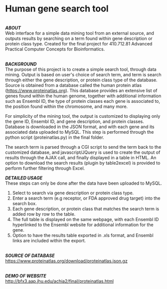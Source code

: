 <h1>Human gene search tool</h1>

<br><b>*ABOUT*</b></br>
Web interface for a simple data mining tool from an external source, and outputs results by searching on a term found within gene description or protein class type. Created for the final project for 410.712.81 Advanced Practical Computer Concepts for Bioinformatics.

<br><b>*BACKGROUND*</b></br>
The purpose of this project is to create a simple search tool, through data mining. Output is based on user's choice of search term, and term is search through either the gene description, or protein class type of the database. Source is obtained from a database called the human protein atlas (https://www.proteinatlas.org). This database provides an extensive list of genes found within the human genome, together with additional information such as Ensembl ID, the type of protein classes each gene is associated to, the position found within the chromosome, and many more. 

For simplicity of the mining tool, the output is customized to displaying only the gene ID, Ensembl ID, and gene description, and protein classes. Database is downloaded in the JSON format, and with each gene and its associated data uploaded to MySQL. This step is performed through the python script (proteinatlas.py) in the final folder. 

The search term is parsed through a CGI script to send the term back to the customized database, and javascript/JQuery is used to create the output of results through the AJAX call, and finally displayed in a table in HTML. An option to download the search results (plugin by table2excel) is provided to perform further filtering through Excel. 

<b>*DETAILED USAGE*</b>
<br>These steps can only be done after the data have been uploaded to MySQL.</br>
1. Select to search via gene description or protein class type.
2. Enter a search term (e.g receptor, or FDA approved drug target) into the search box. 
3. Each gene description, or protein class that matches the search term is added row by row to the table. 
4. The full table is displayed on the same webpage, with each Ensembl ID hyperlinked to the Ensembl website for additional information for the gene. 
5. Option to have the results table exported in .xls format, and Ensembl links are included within the export.

<br><b>*SOURCE OF DATABASE*</b></br>
https://www.proteinatlas.org/download/proteinatlas.json.gz

<br><b>*DEMO OF WEBSITE*</b></br>
http://bfx3.aap.jhu.edu/achia2/final/proteinatlas.html

